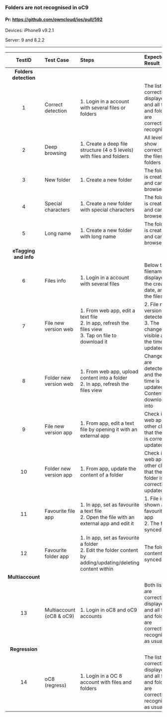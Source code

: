 ###  Folders are not recognised in oC9 

#### Pr: https://github.com/owncloud/ios/pull/592 

Devices: iPhone9 v9.2.1

Server: 9 and 8.2.2

---

 
| TestID | Test Case | Steps | Expected Result | Result | Related Comment |
| :------: | :------------- | :------------- | :-------------- | :-----: | :------ |
|**Folders detection**||||||
| 1 | Correct detection | 1. Login in a account with several files or folders |  The list is correctly displayed, and all files and folders are correctly recognised  | P m9 t8 | |
| 2 | Deep browsing | 1. Create a deep file structure (4 o 5 levels) with files and folders |  All levels show correctly the files and folders  | P m9 t8| |
| 3 | New folder | 1. Create a new folder |  The folder is created and can be browsed  | P m9 t8| |
| 4 | Special characters | 1. Create a new folder with special characters |  The folder is created and can be browsed  | P m9 t8| |
| 5 | Long name | 1. Create a new folder with long name |  The folder is created and can be browsed  | P m9 t8| |
|**eTagging and info**||||||
| 6 | Files info | 1. Login in a account with several files |  Below the filename is displayed the creation date, and the filesize  | P m9 t8 | |
| 7 | File new version web| 1. From web app, edit a text file<br>2. In app, refresh the files view<br>3. Tap on file to download it  | 2. File new version is detected <br>3. The changes are visible and the time is updated| P m9 t8 | |
| 8 | Folder new version web| 1. From web app, upload content into a folder<br>2. In app, refresh the files view | Changes are detected, and the time is updated. Content is downloaded into| P m9 t8 | |
| 9 | File new version app| 1. From app, edit a text file by opening it with an external app | Check in web app or other clients that the file is correctly updated| P m9 t8| In correct behaviour in local -> will be fixed in release|
| 10 | Folder new version app| 1. From app, update the content of a folder | Check in web app or other clients that the folder is correctly updated| P m9 t8 | |
| 11 | Favourite file app| 1. In app, set as favourite a text file<br>2. Open the file with an external app and edit it  | 1. File is shown as favourite in app<br> 2. The file is synced | P m9 t8| |
| 12 | Favourite folder app| 1. In app, set as favourite a folder<br>2. Edit the folder content by adding/updating/deleting content within  | The folder content is synced | P m9 t8 | |
|**Multiaccount**||||||
| 13 | Multiaccount (oC8 & oC9) | 1. Login in oC8 and oC9 accounts|  Both lists are correctly displayed, and all files and folders are correctly recognised as usual | P m9 t8 | |
|**Regression**||||||
| 14 | oC8 (regress) | 1. Login in a OC 8 account with files and folders|  The list is correctly displayed, and all files and folders are correctly recognised as usual | P m9 t8 | |